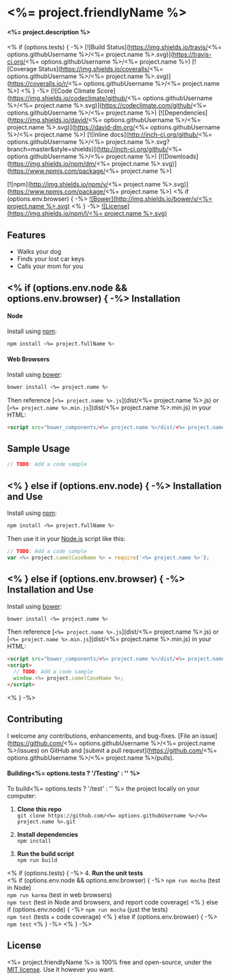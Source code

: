 <%= project.friendlyName %>
============================
#### <%= project.description %>

<% if (options.tests) { -%>
[![Build Status](https://img.shields.io/travis/<%= options.githubUsername %>/<%= project.name %>.svg)](https://travis-ci.org/<%= options.githubUsername %>/<%= project.name %>)
[![Coverage Status](https://img.shields.io/coveralls/<%= options.githubUsername %>/<%= project.name %>.svg)](https://coveralls.io/r/<%= options.githubUsername %>/<%= project.name %>)
<% } -%>
[![Code Climate Score](https://img.shields.io/codeclimate/github/<%= options.githubUsername %>/<%= project.name %>.svg)](https://codeclimate.com/github/<%= options.githubUsername %>/<%= project.name %>)
[![Dependencies](https://img.shields.io/david/<%= options.githubUsername %>/<%= project.name %>.svg)](https://david-dm.org/<%= options.githubUsername %>/<%= project.name %>)
[![Inline docs](http://inch-ci.org/github/<%= options.githubUsername %>/<%= project.name %>.svg?branch=master&style=shields)](http://inch-ci.org/github/<%= options.githubUsername %>/<%= project.name %>)
[![Downloads](https://img.shields.io/npm/dm/<%= project.name %>.svg)](https://www.npmjs.com/package/<%= project.name %>)

[![npm](http://img.shields.io/npm/v/<%= project.name %>.svg)](https://www.npmjs.com/package/<%= project.name %>)
<% if (options.env.browser) { -%>
[![Bower](http://img.shields.io/bower/v/<%= project.name %>.svg)](#bower)
<% } -%>
[![License](https://img.shields.io/npm/l/<%= project.name %>.svg)](LICENSE)


Features
--------------------------
* Walks your dog
* Finds your lost car keys
* Calls your mom for you


<% if (options.env.node && options.env.browser) { -%>
Installation
--------------------------
#### Node
Install using [npm](https://docs.npmjs.com/getting-started/what-is-npm):

```bash
npm install <%= project.fullName %>
```

#### Web Browsers
Install using [bower](http://bower.io/):

```bash
bower install <%= project.name %>
```

Then reference [`<%= project.name %>.js`](dist/<%= project.name %>.js) or [`<%= project.name %>.min.js`](dist/<%= project.name %>.min.js) in your HTML:

```html
<script src="bower_components/<%= project.name %>/dist/<%= project.name %>.js"></script>
```


Sample Usage
--------------------------

```javascript
// TODO: Add a code sample
```
<% } else if (options.env.node) { -%>
Installation and Use
--------------------------
Install using [npm](https://docs.npmjs.com/getting-started/what-is-npm):

```bash
npm install <%= project.fullName %>
```

Then use it in your [Node.js](http://nodejs.org/) script like this:

```javascript
// TODO: Add a code sample
var <%= project.camelCaseName %> = require('<%= project.name %>');
```
<% } else if (options.env.browser) { -%>
Installation and Use
--------------------------
Install using [bower](http://bower.io/):

```bash
bower install <%= project.name %>
```

Then reference [`<%= project.name %>.js`](dist/<%= project.name %>.js) or [`<%= project.name %>.min.js`](dist/<%= project.name %>.min.js) in your HTML:

```html
<script src="bower_components/<%= project.name %>/dist/<%= project.name %>.js"></script>
<script>
  // TODO: Add a code sample
  window.<%= project.camelCaseName %>;
</script>
```
<% } -%>


Contributing
--------------------------
I welcome any contributions, enhancements, and bug-fixes.  [File an issue](https://github.com/<%= options.githubUsername %>/<%= project.name %>/issues) on GitHub and [submit a pull request](https://github.com/<%= options.githubUsername %>/<%= project.name %>/pulls).

#### Building<%= options.tests ? '/Testing' : '' %>
To build<%= options.tests ? '/test' : '' %> the project locally on your computer:

1. __Clone this repo__<br>
`git clone https://github.com/<%= options.githubUsername %>/<%= project.name %>.git`

2. __Install dependencies__<br>
`npm install`

3. __Run the build script__<br>
`npm run build`

<% if (options.tests) { -%>
4. __Run the unit tests__<br>
<% if (options.env.node && options.env.browser) { -%>
`npm run mocha` (test in Node)<br>
`npm run karma` (test in web browsers)<br>
`npm test` (test in Node and browsers, and report code coverage)
<% } else if (options.env.node) { -%>
`npm run mocha` (just the tests)<br>
`npm test` (tests + code coverage)
<% } else if (options.env.browser) { -%>
`npm test`
<% } -%>
<% } -%>


License
--------------------------
<%= project.friendlyName %> is 100% free and open-source, under the [MIT license](LICENSE). Use it however you want.
